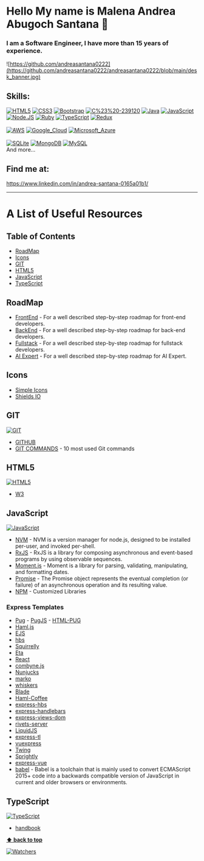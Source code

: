 # Hello My name is Malena Andrea Abugoch Santana 👋
### I am a Software Engineer, I have more than 15 years of experience.

![https://github.com/andreasantana0222](https://github.com/andreasantana0222/andreasantana0222/blob/main/desk_banner.jpg)

## Skills:
[![HTML5](https://img.shields.io/badge/html5-E34F26?style=for-the-badge&logo=html5&logoColor=white&labelColor=101010)]()
[![CSS3](https://img.shields.io/badge/CSS3-1572B6?style=for-the-badge&logo=CSS3&logoColor=white&labelColor=101010)]()
[![Bootstrap](https://img.shields.io/badge/bootstrap-7952B3?style=for-the-badge&logo=bootstrap&logoColor=white&labelColor=101010)]()
[![C%23%20-239120](https://img.shields.io/badge/C%23%20-239120?style=for-the-badge&logo=c-sharp&logoColor=white&labelColor=101010)]()
[![Java](https://img.shields.io/badge/Java-007396?style=for-the-badge&logo=java&logoColor=white&labelColor=101010)]()
[![JavaScript](https://img.shields.io/badge/JavaScript-F7DF1E?style=for-the-badge&logo=javascript&logoColor=white&labelColor=101010)]()
[![Node.JS](https://img.shields.io/badge/Node.JS-339933?style=for-the-badge&logo=node.js&logoColor=white&labelColor=101010)]()
[![Ruby](https://img.shields.io/badge/Ruby-23CC342D?style=for-the-badge&logo=ruby&logoColor=white&labelColor=101010)]()
[![TypeScript](https://img.shields.io/badge/TypeScript-339933?style=for-the-badge&logo=typescript&logoColor=white&labelColor=101010)]()
[![Redux](https://img.shields.io/badge/Redux-339933?style=for-the-badge&logo=redux&logoColor=white&labelColor=101010)]()
</br></br>
[![AWS](https://img.shields.io/badge/AWS-FF9900?style=for-the-badge&logo=amazon-aws&logoColor=white&labelColor=101010)]()
[![Google_Cloud](https://img.shields.io/badge/Google_Cloud-4285F4?style=for-the-badge&logo=google-cloud&logoColor=white&labelColor=101010)]()
[![Microsoft_Azure](https://img.shields.io/badge/Microsoft_Azure-0072C6?style=for-the-badge&logo=azure-devops&logoColor=white&labelColor=101010)]()
</br></br>
[![SQLite](https://img.shields.io/badge/SQLite-07405e?style=for-the-badge&logo=sqlite&logoColor=white&labelColor=101010)]()
[![MongoDB](https://img.shields.io/badge/MongoDB-47A248?style=for-the-badge&logo=mongodb&logoColor=white&labelColor=101010)]()
[![MySQL](https://img.shields.io/badge/MySQL-4479A1?style=for-the-badge&logo=mysql&logoColor=white&labelColor=101010)]()
</br>
And more...

## Find me at:

https://www.linkedin.com/in/andrea-santana-0165a01b1/
<!--
**andreasantana0222/andreasantana0222** is a ✨ _special_ ✨ repository because its `README.md` (this file) appears on your GitHub profile.

Here are some ideas to get you started:

- 🔭 I’m currently working on ...
- 🌱 I’m currently learning ...
- 👯 I’m looking to collaborate on ...
- 🤔 I’m looking for help with ...
- 💬 Ask me about ...
- 📫 How to reach me: ...
- 😄 Pronouns: ...
- ⚡ Fun fact: ...
-->

---
# A List of Useful Resources

## Table of Contents
- [RoadMap](#roadmap)
- [Icons](#icons)
- [GIT](#git)
- [HTML5](#html5)
- [JavaScript](#javascript)
- [TypeScript](#typescript)


## RoadMap

- [FrontEnd](https://roadmap.sh/frontend) - For a well described step-by-step roadmap for front-end developers.
- [BackEnd](https://roadmap.sh/backend) - For a well described step-by-step roadmap for back-end developers.
- [Fullstack](https://dev.to/ender_minyard/full-stack-developer-s-roadmap-2k12) - For a well described step-by-step roadmap for fullstack developers.
- [AI Expert](https://i.am.ai/roadmap/#big-data-engineer-roadmap) - For a well described step-by-step roadmap for AI Expert.

## Icons

- [Simple Icons](https://simpleicons.org/)
- [Shields IO](https://shields.io/)

## GIT 

[![GIT](https://img.shields.io/badge/git-181717?style=for-the-badge&logo=git&logoColor=white&labelColor=101010)]()

- [GITHUB](https://github.com/)
- [GIT COMMANDS](https://www.freecodecamp.org/news/10-important-git-commands-that-every-developer-should-know/) - 10 most used Git commands

## HTML5

[![HTML5](https://img.shields.io/badge/html5-E34F26?style=for-the-badge&logo=html5&logoColor=white&labelColor=101010)]()

- [W3](https://www.w3.org/TR/2012/WD-html5-author-20120329/)


## JavaScript

[![JavaScript](https://img.shields.io/badge/JavaScript-F7DF1E?style=for-the-badge&logo=javascript&logoColor=white&labelColor=101010)]()

- [NVM](https://github.com/nvm-sh/nvm) - NVM is a version manager for node.js, designed to be installed per-user, and invoked per-shell.
- [RxJS](https://rxjs.dev/guide/overview) - RxJS is a library for composing asynchronous and event-based programs by using observable sequences.
- [Moment.js](https://momentjs.com/) - Moment is a library for parsing, validating, manipulating, and formatting dates. 
- [Promise](https://developer.mozilla.org/en-US/docs/Web/JavaScript/Reference/Global_Objects/Promise) - The Promise object represents the eventual completion (or failure) of an asynchronous operation and its resulting value.
- [NPM](https://www.npmjs.com/~andrea.santana0222) - Customized Libraries
### Express Templates
- [Pug](https://github.com/pugjs/pug) - [PugJS](https://pugjs.org/api/getting-started.html) - [HTML-PUG](https://html-to-pug.com/)
- [Haml.js](https://github.com/tj/haml.js) 
- [EJS](https://github.com/tj/ejs) 
- [hbs](https://github.com/pillarjs/hbs) 
- [Squirrelly](https://github.com/squirrellyjs/squirrelly) 
- [Eta](https://github.com/eta-dev/eta) 
- [React](https://github.com/reactjs/express-react-views) 
- [combyne.js](https://github.com/tbranyen/combyne) 
- [Nunjucks](https://github.com/mozilla/nunjucks) 
- [marko](https://github.com/marko-js/marko) 
- [whiskers](https://github.com/gsf/whiskers.js) 
- [Blade](https://github.com/bminer/node-blade) 
- [Haml-Coffee](https://github.com/netzpirat/haml-coffee) 
- [express-hbs](https://github.com/barc/express-hbs) 
- [express-handlebars](https://github.com/express-handlebars/express-handlebars) 
- [express-views-dom](https://github.com/AndersDJohnson/express-views-dom)
- [rivets-server](https://github.com/AndersDJohnson/rivets-server) 
- [LiquidJS](https://github.com/harttle/liquidjs) 
- [express-tl](https://github.com/Drulac/express-tl) 
- [vuexpress](https://github.com/vuexpress/vuexpress) 
- [Twing](https://www.npmjs.com/package/twing) 
- [Sprightly](https://www.npmjs.com/package/sprightly) 
- [express-vue](https://github.com/express-vue/express-vue) 
- [babel](https://babeljs.io/) - Babel is a toolchain that is mainly used to convert ECMAScript 2015+ code into a backwards compatible version of JavaScript in current and older browsers or environments.

## TypeScript

[![TypeScript](https://img.shields.io/badge/TypeScript-339933?style=for-the-badge&logo=typescript&logoColor=white&labelColor=101010)]()

- [handbook](https://www.typescriptlang.org/docs/handbook/intro.html)


**[⬆ back to top](#table-of-contents)**

[![Watchers](https://img.shields.io/github/watchers/andreasantana0222/andreasantana0222.svg)]()

